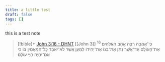 ```yaml
---
title: a little test
draft: false
tags: []
---
```

 
this is a test note

> [!bible]+ [John 3:16 - DHNT](https://bolls.life/DHNT/43/3/) [[John 3]]
>  <sup> 16 </sup>כִּי־אַהֲבָה רַבָּה אָהַב הָאֱלֹהִים אֶת־הָעוֹלָם עַד־אֲשֶׁר נָתַן אֶת־בְּנוֹ אֶת־יְחִידוֹ לְמַעַן אֲשֶׁר לֹא־יֹאבַד כָּל־הַמַּאֲמִין בּוֹ כִּי אִם־יִחְיֶה חַיֵּי עוֹלָם׃

